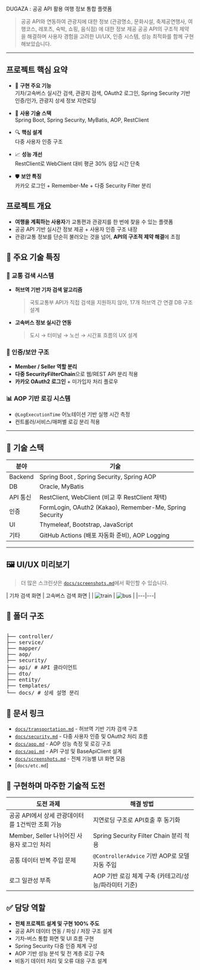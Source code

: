 DUGAZA : 공공 API 활용 여행 정보 통합 플랫폼

> 공공 API와 연동하여 관광지에 대한 정보 (관광명소, 문화시설, 축제공연행사, 여행코스, 레포츠, 숙박, 쇼핑, 음식점) 에 대한 정보 제공
> 공공 API의 구조적 제약을 해결하며 사용자 경험을 고려한 UI/UX, 인증 시스템, 성능 최적화를  함께 구현해보았습니다.
 
---

## 프로젝트 핵심 요약
- 🧭 **구현 주요 기능**  
  기차/고속버스 실시간 검색, 관광지 검색, OAuth2 로그인, Spring Security 기반 인증/인가, 관광지 상세 정보 지연로딩

- 🔧 **사용 기술 스택**  
  Spring Boot, Spring Security, MyBatis, AOP, RestClient

- 🔍 **핵심 설계**  
  다중 사용자 인증 구조

- 📈 **성능 개선**  
  RestClient로 WebClient 대비 평균 30% 응답 시간 단축

- 🛡️ **보안 특징**  
  카카오 로그인 + Remember-Me + 다중 Security Filter 분리


## 프로젝트 개요
- **여행을 계획하는 사용자**가 교통편과 관광지를 한 번에 찾을 수 있는 플랫폼
- 공공 API 기반 실시간 정보 제공 + 사용자 인증 구조 내장
- 관광/교통 정보를 단순히 불러오는 것을 넘어, **API의 구조적 제약 해결**에 초점


## 🧠 주요 기술 특징

### 🧭 교통 검색 시스템
- **허브역 기반 기차 검색 알고리즘**
  > 국토교통부 API가 직접 검색을 지원하지 않아, 17개 허브역 간 연결 DB 구조 설계
- **고속버스 정보 실시간 연동**
  > 도시 → 터미널 → 노선 → 시간표 흐름의 UX 설계

### 🔐 인증/보안 구조
- **Member / Seller 역할 분리**
- **다중 SecurityFilterChain**으로 웹/REST API 분리 적용
- **카카오 OAuth2 로그인** + 미가입자 처리 플로우

### 📊 AOP 기반 로깅 시스템
- `@LogExecutionTime` 어노테이션 기반 실행 시간 측정
- 컨트롤러/서비스/매퍼별 로깅 분리 적용

---


## 🧪 기술 스택

| 분야 | 기술                                                      |
|------|---------------------------------------------------------|
| Backend | Spring Boot , Spring Security, Spring AOP               |
| DB | Oracle, MyBatis                                         |
| API 통신 | RestClient, WebClient (비교 후 RestClient 채택)              |
| 인증 | FormLogin, OAuth2 (Kakao), Remember-Me, Spring Security |
| UI | Thymeleaf, Bootstrap, JavaScript                        |
| 기타 | GitHub Actions (배포 자동화 준비), AOP Logging                 |

---


## 🖼️ UI/UX 미리보기

> 더 많은 스크린샷은 [`docs/screenshots.md`](./docs/screenshots.md)에서 확인할 수 있습니다.

| 기차 검색 화면 | 고속버스 검색 화면 |
| ![train](https://github.com/user-attachments/assets/1bd08229-431d-4482-b4fc-b1d46e4b3392) | ![bus](https://github.com/user-attachments/assets/0f8e045e-e033-4e3d-9b12-2ec53814de5a) |
|---|---|



## 🔎 폴더 구조
<pre lang="md"> 
├── controller/
├── service/
├── mapper/
├── aop/
├── security/
├── api/ # API 클라이언트
├── dto/
├── entity/
├── templates/
└── docs/ # 상세 설명 분리
</pre>


## 📎 문서 링크

- [`docs/transportation.md`](./docs/transportation.md) - 허브역 기반 기차 검색 구조
- [`docs/security.md`](./docs/security.md) - 다중 사용자 인증 및 OAuth2 처리 흐름
- [`docs/aop.md`](./docs/aop.md) - AOP 성능 측정 및 로깅 구조
- [`docs/api.md`](./docs/api.md) - API 구성 및 BaseApiClient 설계
- [`docs/screenshots.md`](./docs/screenshots.md) - 전체 기능별 UI 화면 모음
- [`docs/etc.md`]


## 💬 구현하며 마주한 기술적 도전

| 도전 과제                          | 해결 방법                                |
|--------------------------------|--------------------------------------|
| 공공 API에서 상세 관광데이터를 1건씩만 조회 가능  | 지연로딩 구조로 API호출 후 동기화                 |
| Member, Seller 나뉘어진 사용자 로그인 처리 | Spring Security Filter Chain 분리 적용   |
| 공통 데이터 반복 주입 문제                | `@ControllerAdvice` 기반 AOP로 모델 자동 주입 |
| 로그 일관성 부족                      | AOP 기반 로깅 체계 구축 (카테고리/성능/파라미터 기준)    |



## ✅ 담당 역할

- **전체 프로젝트 설계 및 구현 100% 주도**
- 공공 API 데이터 연동 / 파싱 / 저장 구조 설계
- 기차-버스 통합 화면 및 UI 흐름 구현
- Spring Security 다중 인증 체계 구성
- AOP 기반 성능 분석 및 전 계층 로깅 구축
- 비동기 데이터 처리 및 오류 대응 구조 설계
